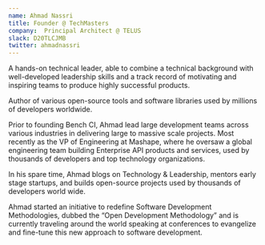 ```yaml
---
name: Ahmad Nassri
title: Founder @ TechMasters
company:  Principal Architect @ TELUS
slack: D20TLCJMB
twitter: ahmadnassri
---
```


A hands-on technical leader, able to combine a technical background with well-developed leadership skills and a track record of motivating and inspiring teams to produce highly successful products.

Author of various open-source tools and software libraries used by millions of developers worldwide.

Prior to founding Bench CI, Ahmad lead large development teams across various industries in delivering large to massive scale projects. Most recently as the VP of Engineering at Mashape, where he oversaw a global engineering team building Enterprise API products and services, used by thousands of developers and top technology organizations.

In his spare time, Ahmad blogs on Technology & Leadership, mentors early stage startups, and builds open-source projects used by thousands of developers world wide.

Ahmad started an initiative to redefine Software Development Methodologies, dubbed the “Open Development Methodology” and is currently traveling around the world speaking at conferences to evangelize and fine-tune this new approach to software development.
